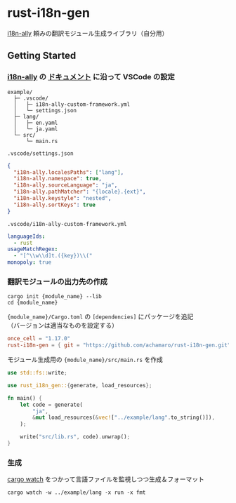 # rust-i18n-gen

[link-i18n-ally]: https://marketplace.visualstudio.com/items?itemName=lokalise.i18n-ally
[link-i18n-ally-config]: https://github.com/lokalise/i18n-ally/wiki/Configurations
[link-cargo-watch]: https://github.com/watchexec/cargo-watch

[i18n-ally][link-i18n-ally] 頼みの翻訳モジュール生成ライブラリ（自分用）

## Getting Started

### [i18n-ally][link-i18n-ally] の [ドキュメント][link-i18n-ally-config] に沿って VSCode の設定

```
example/
  ├─ .vscode/
  │   ├─ i18n-ally-custom-framework.yml
  │   └─ settings.json
  ├─ lang/
  │   ├─ en.yaml
  │   └─ ja.yaml
  └─ src/
      └─ main.rs
```

`.vscode/settings.json`

```json:.vscode/settings.json
{
  "i18n-ally.localesPaths": ["lang"],
  "i18n-ally.namespace": true,
  "i18n-ally.sourceLanguage": "ja",
  "i18n-ally.pathMatcher": "{locale}.{ext}",
  "i18n-ally.keystyle": "nested",
  "i18n-ally.sortKeys": true
}
```

`.vscode/i18n-ally-custom-framework.yml`

```yaml:.vscode/i18n-ally-custom-framework.yml
languageIds:
  - rust
usageMatchRegex:
  - "[^\\w\\d]t.({key})\\("
monopoly: true
```

### 翻訳モジュールの出力先の作成

```
cargo init {module_name} --lib
cd {module_name}
```

`{module_name}/Cargo.toml` の `[dependencies]` にパッケージを追記  
（バージョンは適当なものを設定する）

```toml:{module_name}/Cargo.toml
once_cell = "1.17.0"
rust-i18n-gen = { git = "https://github.com/achamaro/rust-i18n-gen.git" }
```

モジュール生成用の `{module_name}/src/main.rs` を作成

```rust:{module_name}/src/main.rs
use std::fs::write;

use rust_i18n_gen::{generate, load_resources};

fn main() {
    let code = generate(
        "ja",
        &mut load_resources(&vec!["../example/lang".to_string()]),
    );

    write("src/lib.rs", code).unwrap();
}
```

### 生成

[cargo watch][link-cargo-watch] をつかって言語ファイルを監視しつつ生成＆フォーマット

```
cargo watch -w ../example/lang -x run -x fmt
```
